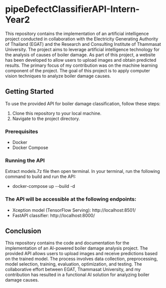 # pipeDefectClassifierAPI-Intern-Year2
This repository contains the implementation of an artificial intelligence project conducted in collaboration with the Electricity Generating Authority of Thailand (EGAT) and the Research and Consulting Institute of Thammasat University. The project aims to leverage artificial intelligence technology for the analysis of causes of boiler damage. As part of this project, a website has been developed to allow users to upload images and obtain predicted results. The primary focus of my contribution was on the machine learning component of the project.
The goal of this project is to apply computer vision techniques to analyze boiler damage causes. 

## Getting Started
To use the provided API for boiler damage classification, follow these steps:
 1. Clone this repository to your local machine.
 2. Navigate to the project directory.
### Prerequisites
- Docker
- Docker Compose
### Running the API
Extract models.7z file then open terminal.
In your terminal, run the following command to build and run the API:
- docker-compose up --build -d

### The API will be accessible at the following endpoints:
- Xception model (TensorFlow Serving): http://localhost:8501/
- FastAPI classifier: http://localhost:8000/
  
## Conclusion
This repository contains the code and documentation for the implementation of an AI-powered boiler damage analysis project. The provided API allows users to upload images and receive predictions based on the trained model. The process involves data collection, preprocessing, model selection, training, evaluation, optimization, and testing. The collaborative effort between EGAT, Thammasat University, and my contribution has resulted in a functional AI solution for analyzing boiler damage causes.
